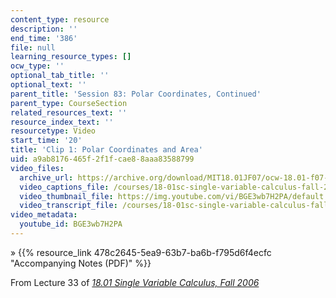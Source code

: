 ```yaml
---
content_type: resource
description: ''
end_time: '386'
file: null
learning_resource_types: []
ocw_type: ''
optional_tab_title: ''
optional_text: ''
parent_title: 'Session 83: Polar Coordinates, Continued'
parent_type: CourseSection
related_resources_text: ''
resource_index_text: ''
resourcetype: Video
start_time: '20'
title: 'Clip 1: Polar Coordinates and Area'
uid: a9ab8176-465f-2f1f-cae8-8aaa83588799
video_files:
  archive_url: https://archive.org/download/MIT18.01JF07/ocw-18.01-f07-lec33_300k.mp4
  video_captions_file: /courses/18-01sc-single-variable-calculus-fall-2010/25a7a963b60e5ddea595836181aa31f2_BGE3wb7H2PA.vtt
  video_thumbnail_file: https://img.youtube.com/vi/BGE3wb7H2PA/default.jpg
  video_transcript_file: /courses/18-01sc-single-variable-calculus-fall-2010/521d00de653c3ce34d413cd070ae16a1_BGE3wb7H2PA.pdf
video_metadata:
  youtube_id: BGE3wb7H2PA
---
```


» {{% resource_link 478c2645-5ea9-63b7-ba6b-f795d6f4ecfc "Accompanying Notes (PDF)" %}}

From Lecture 33 of [_18.01 Single Variable Calculus, Fall 2006_](/courses/18-01-single-variable-calculus-fall-2006/video_galleries/video-lectures)

